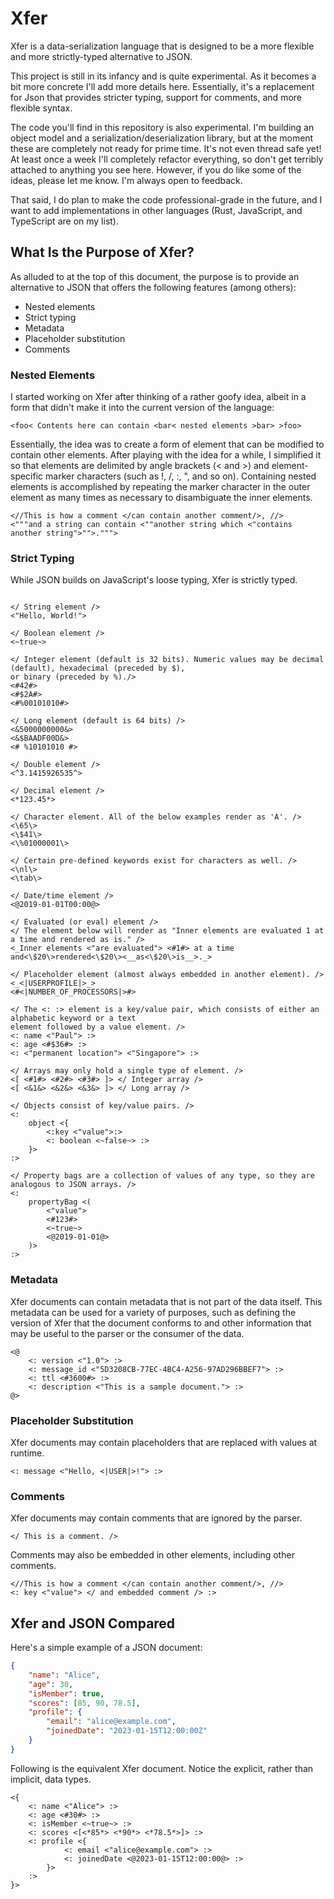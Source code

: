 ﻿# Xfer

Xfer is a data-serialization language that is designed to be a more flexible and more strictly-typed alternative to JSON.

This project is still in its infancy and is quite experimental. As it becomes a bit more concrete I'll add more 
details here. Essentially, it's a replacement for Json that provides stricter typing, support for comments, and 
more flexible syntax.

The code you'll find in this repository is also experimental. I'm building an object model and a serialization/deserialization library, 
but at the moment these are completely not ready for prime time. It's not even thread safe yet! At least once a week I'll completely 
refactor everything, so don't get terribly attached to anything you see here. However, if you do like some of the ideas, please let 
me know. I'm always open to feedback.

That said, I do plan to make the code professional-grade in the future, and I want to add implementations in other languages 
(Rust, JavaScript, and TypeScript are on my list).

## What Is the Purpose of Xfer?

As alluded to at the top of this document, the purpose is to provide an alternative to JSON that offers the following features 
(among others):

* Nested elements
* Strict typing
* Metadata
* Placeholder substitution
* Comments

### Nested Elements
I started working on Xfer after thinking of a rather goofy idea, albeit in a form that didn't make it into the current 
version of the language:

```xfer
<foo< Contents here can contain <bar< nested elements >bar> >foo>
```

Essentially, the idea was to create a form of element that can be modified to contain other elements. After playing with the 
idea for a while, I simplified it so that elements are delimited by angle brackets (< and >) and element-specific marker 
characters  (such as !, /, :, ", and so on). Containing nested elements is accomplished by repeating the marker character in 
the outer element as many times as necessary to disambiguate the inner elements.

```xfer
<//This is how a comment </can contain another comment/>, //>
<"""and a string can contain <""another string which <"contains another string">"">.""">
```

### Strict Typing

While JSON builds on JavaScript's loose typing, Xfer is strictly typed.

```xfer

</ String element />
<"Hello, World!">  

</ Boolean element />
<~true~>

</ Integer element (default is 32 bits). Numeric values may be decimal (default), hexadecimal (preceded by $), 
or binary (preceded by %)./>
<#42#>
<#$2A#>
<#%00101010#>

</ Long element (default is 64 bits) />
<&5000000000&>
<&$BAADF00D&>
<# %10101010 #>

</ Double element />
<^3.1415926535^>

</ Decimal element />
<*123.45*>

</ Character element. All of the below examples render as 'A'. />
<\65\>
<\$41\>
<\%01000001\>

</ Certain pre-defined keywords exist for characters as well. />
<\nl\>
<\tab\>

</ Date/time element />
<@2019-01-01T00:00@>

</ Evaluated (or eval) element />
</ The element below will render as "Inner elements are evaluated 1 at a time and rendered as is." />
<_Inner elements <"are evaluated"> <#1#> at a time and<\$20\>rendered<\$20\><__as<\$20\>is__>._>

</ Placeholder element (almost always embedded in another element). />
<_<|USERPROFILE|>_>
<#<|NUMBER_OF_PROCESSORS|>#>

</ The <: :> element is a key/value pair, which consists of either an alphabetic keyword or a text 
element followed by a value element. />
<: name <"Paul"> :>
<: age <#$36#> :>
<: <"permanent location"> <"Singapore"> :>

</ Arrays may only hold a single type of element. />
<[ <#1#> <#2#> <#3#> ]> </ Integer array />
<[ <&1&> <&2&> <&3&> ]> </ Long array />

</ Objects consist of key/value pairs. />
<: 
    object <{ 
        <:key <"value">:> 
        <: boolean <~false~> :>
    }>
:> 

</ Property bags are a collection of values of any type, so they are analogous to JSON arrays. />
<: 
    propertyBag <(
        <"value">
        <#123#>
        <~true~>
        <@2019-01-01@>
    )> 
:>
```

### Metadata

Xfer documents can contain metadata that is not part of the data itself. This metadata can be 
used for a variety of purposes, such as defining the version of Xfer that the document conforms 
to and other information that may be useful to the parser or 
the consumer of the data.

```xfer
<@
    <: version <"1.0"> :>
    <: message_id <"5D3208CB-77EC-4BC4-A256-97AD296BBEF7"> :>
    <: ttl <#3600#> :>
    <: description <"This is a sample document."> :>
@>

```

### Placeholder Substitution

Xfer documents may contain placeholders that are replaced with values at runtime.

```xfer
<: message <"Hello, <|USER|>!"> :>
```

### Comments

Xfer documents may contain comments that are ignored by the parser.

```xfer
</ This is a comment. />
```

Comments may also be embedded in other elements, including other comments.

```xfer
<//This is how a comment </can contain another comment/>, //>
<: key <"value"> </ and embedded comment /> :>
```

## Xfer and JSON Compared

Here's a simple example of a JSON document:

```json
{
    "name": "Alice",
    "age": 30,
    "isMember": true,
    "scores": [85, 90, 78.5],
    "profile": {
        "email": "alice@example.com",
        "joinedDate": "2023-01-15T12:00:00Z"
    }
}
```

Following is the equivalent Xfer document. Notice the explicit, rather than implicit, data types.

```xfer
<{
    <: name <"Alice"> :>
    <: age <#30#> :>
    <: isMember <~true~> :>
    <: scores <[<*85*> <*90*> <*78.5*>]> :>
    <: profile <{
            <: email <"alice@example.com"> :>
            <: joinedDate <@2023-01-15T12:00:00@> :>
        }> 
    :>
}>
```

